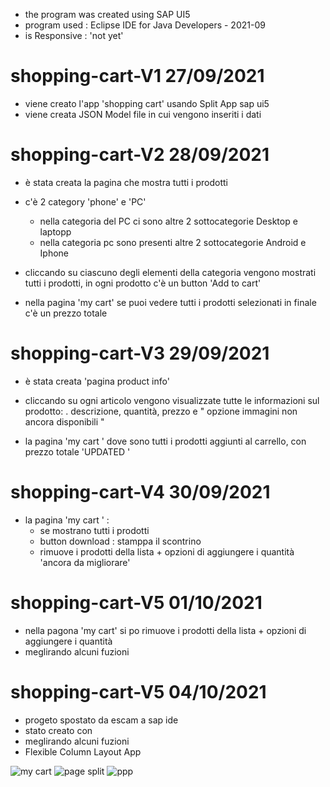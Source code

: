 * the program was created using SAP UI5
* program used : Eclipse IDE for Java Developers - 2021-09
* is Responsive : 'not yet' 

# shopping-cart-V1  27/09/2021

* viene creato l'app 'shopping cart' usando Split App sap ui5
* viene creata JSON Model file in cui vengono inseriti i dati

# shopping-cart-V2  28/09/2021

* è stata creata la pagina che mostra tutti i prodotti

* c'è 2 category 'phone' e 'PC'
   - nella categoria del PC ci sono altre 2 sottocategorie Desktop e laptopp
   - nella categoria pc sono presenti altre 2 sottocategorie Android e Iphone
   
* cliccando su ciascuno degli elementi della categoria vengono mostrati tutti i prodotti, in ogni prodotto c'è un button 'Add to cart'
* nella pagina 'my cart' se puoi vedere tutti i prodotti selezionati in finale c'è un prezzo totale 

# shopping-cart-V3 29/09/2021

* è stata creata 'pagina  product info'
* cliccando su ogni articolo vengono visualizzate tutte le informazioni sul prodotto:
   . descrizione, quantità, prezzo e " opzione immagini non ancora disponibili "

* la pagina 'my cart ' dove sono tutti i prodotti aggiunti al carrello, con prezzo totale 'UPDATED '

# shopping-cart-V4 30/09/2021

* la pagina 'my cart ' :
   - se mostrano tutti i prodotti 
   - button download  : stamppa il scontrino 
   - rimuove i prodotti della lista + opzioni di aggiungere i quantità 'ancora da migliorare'


# shopping-cart-V5 01/10/2021

* nella pagona 'my cart' si po rimuove i prodotti della lista + opzioni di aggiungere i quantità 
* meglirando alcuni fuzioni 


# shopping-cart-V5 04/10/2021

* progeto spostato da escam a sap ide 
* stato creato con 
* meglirando alcuni fuzioni 
*  Flexible Column Layout App

![my cart](https://user-images.githubusercontent.com/15705595/135875979-a39606bb-fa25-4d83-8fba-5ce0add33fb0.PNG)
![page split](https://user-images.githubusercontent.com/15705595/135876017-45ca1781-5614-4ec4-8267-d4193288c5c4.PNG)
![ppp](https://user-images.githubusercontent.com/15705595/135876045-aa3004eb-06f9-44fb-a0bc-b99c5c38e06d.PNG)


